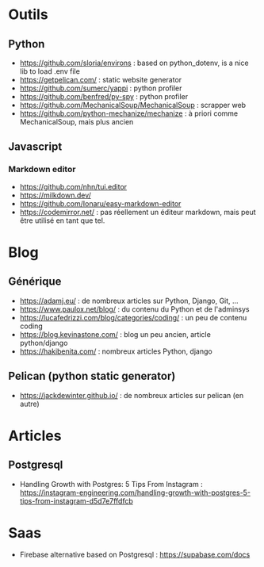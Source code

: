 # Outils

## Python

- https://github.com/sloria/environs : based on python_dotenv, is a nice lib to load .env file
- https://getpelican.com/ : static website generator
- https://github.com/sumerc/yappi : python profiler
- https://github.com/benfred/py-spy : python profiler
- https://github.com/MechanicalSoup/MechanicalSoup : scrapper web
- https://github.com/python-mechanize/mechanize : à priori comme MechanicalSoup, mais plus ancien

## Javascript

### Markdown editor

- https://github.com/nhn/tui.editor
- https://milkdown.dev/
- https://github.com/Ionaru/easy-markdown-editor
- https://codemirror.net/ : pas réellement un éditeur markdown, mais peut être utilisé en tant que tel.


# Blog

## Générique

- https://adamj.eu/ : de nombreux articles sur Python, Django, Git, ...
- https://www.paulox.net/blog/ : du contenu du Python et de l'adminsys
- https://lucafedrizzi.com/blog/categories/coding/ : un peu de contenu coding
- https://blog.kevinastone.com/ : blog un peu ancien, article python/django
- https://hakibenita.com/ : nombreux articles Python, django

## Pelican (python static generator)

- https://jackdewinter.github.io/ : de nombreux articles sur pelican (en autre)


# Articles

## Postgresql

- Handling Growth with Postgres: 5 Tips From Instagram : https://instagram-engineering.com/handling-growth-with-postgres-5-tips-from-instagram-d5d7e7ffdfcb


# Saas

- Firebase alternative based on Postgresql : https://supabase.com/docs